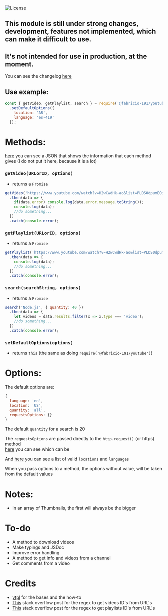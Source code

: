 ![License](https://img.shields.io/badge/License-Apache%202.0-blue.svg?color=white&style=for-the-badge)

## **This module is still under strong changes, development, features not implemented, which can make it difficult to use.**
## **It's not intended for use in production, at the moment.**

You can see the changelog [here](https://github.com/Fabricio-191/youtube/blob/main/docs/changelog.md)

## Use example:
```js
const { getVideo, getPlaylist, search } = require('@fabricio-191/youtube')
  .setDefaultOptions({
    location: 'AR',
    language: 'es-419'
  });
``` 

# Methods:
[here](https://github.com/Fabricio-191/youtube/blob/main/test/results.json) you can see a JSON that shows the information that each method gives (I do not put it here, because it is a lot)
### `getVideo(URLorID, options)`
  * returns a `Promise`
```js
getVideo('https://www.youtube.com/watch?v=H2wCwdHk-ao&list=PLDS0dpumEOi0pu_0pCGqvcaRkxg-o1gqg')
  .then(data => {
    if(data.error) console.log(data.error.message.toString());
    console.log(data);
    //do something...
  })  
  .catch(console.error);
```
### `getPlaylist(URLorID, options)`
  * returns a `Promise`
```js
getPlaylist('https://www.youtube.com/watch?v=H2wCwdHk-ao&list=PLDS0dpumEOi0pu_0pCGqvcaRkxg-o1gqg')
  .then(data => {
    console.log(data);
    //do something...
  })  
  .catch(console.error);
```
### `search(searchString, options)`
  * returns a `Promise`
```js
search('Node.js', { quantity: 40 })
  .then(data => {
    let videos = data.results.filter(x => x.type === 'video');
    //do something...
  })  
  .catch(console.error);
```
### `setDefaultOptions(options)`
  * returns `this` (the same as doing `require('@fabricio-191/youtube')`)

# Options:
The default options are: 
```js
{
  language: 'en',
  location: 'US',
  quantity: 'all',
  requestsOptions: {}
}
```
The default `quantity` for a search is 20

The `requestsOptions` are passed directly to the `http.request()` (or https) method  
[here](https://nodejs.org/api/http.html#http_http_request_options_callback) you can see which can be
  
And [here](https://github.com/Fabricio-191/youtube/blob/main/docs/list.md) you can see a list of valid `locations` and `languages`

When you pass options to a method, the options without value, will be taken from the default values

# Notes:
  * In an array of Thumbnails, the first will always be the bigger
  
# To-do
  * A method to download videos
  * Make typings and JSDoc
  * Improve error handling
  * A method to get info and videos from a channel
  * Get comments from a video
    
# Credits
  * [ytpl](https://www.npmjs.com/package/ytpl) for the bases and the how-to
  * [This](https://stackoverflow.com/questions/6903823/regex-for-youtube-id) stack overflow post for the regex to get videos ID's from URL's
  * [This](https://stackoverflow.com/questions/16868181/how-to-retrieve-a-youtube-playlist-id-using-regex-and-js) stack overflow post for the regex to get playlists ID's from URL's